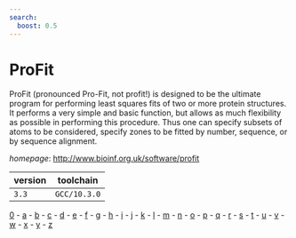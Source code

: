 ```yaml
---
search:
  boost: 0.5
---
```

# ProFit

ProFit (pronounced Pro-Fit, not profit!) is designed to be the ultimate program for  performing least squares fits of two or more protein structures. It performs a very simple and  basic function, but allows as much flexibility as possible in performing this procedure. Thus one  can specify subsets of atoms to be considered, specify zones to be fitted by number, sequence, or  by sequence alignment.

*homepage*: <http://www.bioinf.org.uk/software/profit>

version | toolchain
--------|----------
``3.3`` | ``GCC/10.3.0``

[0](../0/index.md) - [a](../a/index.md) - [b](../b/index.md) - [c](../c/index.md) - [d](../d/index.md) - [e](../e/index.md) - [f](../f/index.md) - [g](../g/index.md) - [h](../h/index.md) - [i](../i/index.md) - [j](../j/index.md) - [k](../k/index.md) - [l](../l/index.md) - [m](../m/index.md) - [n](../n/index.md) - [o](../o/index.md) - [p](../p/index.md) - [q](../q/index.md) - [r](../r/index.md) - [s](../s/index.md) - [t](../t/index.md) - [u](../u/index.md) - [v](../v/index.md) - [w](../w/index.md) - [x](../x/index.md) - [y](../y/index.md) - [z](../z/index.md)


